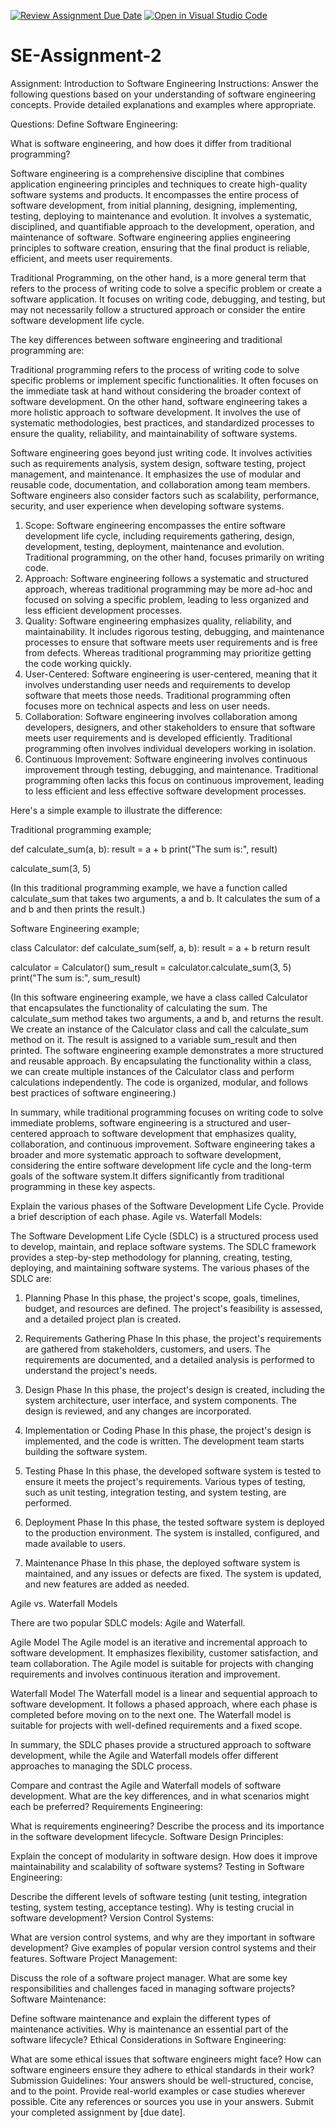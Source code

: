 [![Review Assignment Due Date](https://classroom.github.com/assets/deadline-readme-button-24ddc0f5d75046c5622901739e7c5dd533143b0c8e959d652212380cedb1ea36.svg)](https://classroom.github.com/a/-ucQIGTc)
[![Open in Visual Studio Code](https://classroom.github.com/assets/open-in-vscode-718a45dd9cf7e7f842a935f5ebbe5719a5e09af4491e668f4dbf3b35d5cca122.svg)](https://classroom.github.com/online_ide?assignment_repo_id=15148018&assignment_repo_type=AssignmentRepo)
# SE-Assignment-2
Assignment: Introduction to Software Engineering
Instructions:
Answer the following questions based on your understanding of software engineering concepts. Provide detailed explanations and examples where appropriate.

Questions:
Define Software Engineering:

What is software engineering, and how does it differ from traditional programming?

Software engineering is a comprehensive discipline that combines application engineering principles and techniques to create high-quality software systems and products. It encompasses the entire process of software development, from initial planning, designing, implementing, testing, deploying to maintenance and evolution. It involves a systematic, disciplined, and quantifiable approach to the development, operation, and maintenance of software. Software engineering applies engineering principles to software creation, ensuring that the final product is reliable, efficient, and meets user requirements.

Traditional Programming, on the other hand, is a more general term that refers to the process of writing code to solve a specific problem or create a software application. It focuses on writing code, debugging, and testing, but may not necessarily follow a structured approach or consider the entire software development life cycle.

The key differences between software engineering and traditional programming are:

Traditional programming refers to the process of writing code to solve specific problems or implement specific functionalities. It often focuses on the immediate task at hand without considering the broader context of software development. On the other hand, software engineering takes a more holistic approach to software development. It involves the use of systematic methodologies, best practices, and standardized processes to ensure the quality, reliability, and maintainability of software systems.

Software engineering goes beyond just writing code. It involves activities such as requirements analysis, system design, software testing, project management, and maintenance. It emphasizes the use of modular and reusable code, documentation, and collaboration among team members. Software engineers also consider factors such as scalability, performance, security, and user experience when developing software systems.


1. Scope: Software engineering encompasses the entire software development life cycle, including requirements gathering, design, development, testing, deployment,  maintenance and evolution. Traditional programming, on the other hand, focuses primarily on writing code.
2. Approach: Software engineering follows a systematic and structured approach, whereas traditional programming may be more ad-hoc and focused on solving a specific problem, leading to less organized and less efficient development processes.
3. Quality: Software engineering emphasizes quality, reliability, and maintainability. It includes rigorous testing, debugging, and maintenance processes to ensure that software meets user requirements and is free from defects. Whereas traditional programming may prioritize getting the code working quickly.
4. User-Centered: Software engineering is user-centered, meaning that it involves understanding user needs and requirements to develop software that meets those needs. Traditional programming often focuses more on technical aspects and less on user needs.
5. Collaboration: Software engineering involves collaboration among developers, designers, and other stakeholders to ensure that software meets user requirements and is developed efficiently. Traditional programming often involves individual developers working in isolation.
6. Continuous Improvement: Software engineering involves continuous improvement through testing, debugging, and maintenance. Traditional programming often lacks this focus on continuous improvement, leading to less efficient and less effective software development processes.

Here's a simple example to illustrate the difference:

Traditional programming example;

def calculate_sum(a, b):
    result = a + b
    print("The sum is:", result)

calculate_sum(3, 5)

(In this traditional programming example, we have a function called calculate_sum that takes two arguments, a and b. It calculates the sum of a and b and then prints the result.)

Software Engineering example;

class Calculator:
    def calculate_sum(self, a, b):
        result = a + b
        return result

calculator = Calculator()
sum_result = calculator.calculate_sum(3, 5)
print("The sum is:", sum_result)

(In this software engineering example, we have a class called Calculator that encapsulates the functionality of calculating the sum. The calculate_sum method takes two arguments, a and b, and returns the result. We create an instance of the Calculator class and call the calculate_sum method on it. The result is assigned to a variable sum_result and then printed.
The software engineering example demonstrates a more structured and reusable approach. By encapsulating the functionality within a class, we can create multiple instances of the Calculator class and perform calculations independently. The code is organized, modular, and follows best practices of software engineering.)

In summary, while traditional programming focuses on writing code to solve immediate problems, software engineering is a structured and user-centered approach to software development that emphasizes quality, collaboration, and continuous improvement. Software engineering takes a broader and more systematic approach to software development, considering the entire software development life cycle and the long-term goals of the software system.It differs significantly from traditional programming in these key aspects.

Explain the various phases of the Software Development Life Cycle. Provide a brief description of each phase.
Agile vs. Waterfall Models:

The Software Development Life Cycle (SDLC) is a structured process used to develop, maintain, and replace software systems. The SDLC framework provides a step-by-step methodology for planning, creating, testing, deploying, and maintaining software systems. The various phases of the SDLC are:

1. Planning Phase
In this phase, the project's scope, goals, timelines, budget, and resources are defined. The project's feasibility is assessed, and a detailed project plan is created.

2. Requirements Gathering Phase
In this phase, the project's requirements are gathered from stakeholders, customers, and users. The requirements are documented, and a detailed analysis is performed to understand the project's needs.

3. Design Phase
In this phase, the project's design is created, including the system architecture, user interface, and system components. The design is reviewed, and any changes are incorporated.

4. Implementation or Coding Phase
In this phase, the project's design is implemented, and the code is written. The development team starts building the software system.

5. Testing Phase
In this phase, the developed software system is tested to ensure it meets the project's requirements. Various types of testing, such as unit testing, integration testing, and system testing, are performed.

6. Deployment Phase
In this phase, the tested software system is deployed to the production environment. The system is installed, configured, and made available to users.

7. Maintenance Phase
In this phase, the deployed software system is maintained, and any issues or defects are fixed. The system is updated, and new features are added as needed.

Agile vs. Waterfall Models

There are two popular SDLC models: Agile and Waterfall.

Agile Model
The Agile model is an iterative and incremental approach to software development. It emphasizes flexibility, customer satisfaction, and team collaboration. The Agile model is suitable for projects with changing requirements and involves continuous iteration and improvement.

Waterfall Model
The Waterfall model is a linear and sequential approach to software development. It follows a phased approach, where each phase is completed before moving on to the next one. The Waterfall model is suitable for projects with well-defined requirements and a fixed scope.

In summary, the SDLC phases provide a structured approach to software development, while the Agile and Waterfall models offer different approaches to managing the SDLC process.



Compare and contrast the Agile and Waterfall models of software development. What are the key differences, and in what scenarios might each be preferred?
Requirements Engineering:

What is requirements engineering? Describe the process and its importance in the software development lifecycle.
Software Design Principles:

Explain the concept of modularity in software design. How does it improve maintainability and scalability of software systems?
Testing in Software Engineering:

Describe the different levels of software testing (unit testing, integration testing, system testing, acceptance testing). Why is testing crucial in software development?
Version Control Systems:

What are version control systems, and why are they important in software development? Give examples of popular version control systems and their features.
Software Project Management:

Discuss the role of a software project manager. What are some key responsibilities and challenges faced in managing software projects?
Software Maintenance:

Define software maintenance and explain the different types of maintenance activities. Why is maintenance an essential part of the software lifecycle?
Ethical Considerations in Software Engineering:

What are some ethical issues that software engineers might face? How can software engineers ensure they adhere to ethical standards in their work?
Submission Guidelines:
Your answers should be well-structured, concise, and to the point.
Provide real-world examples or case studies wherever possible.
Cite any references or sources you use in your answers.
Submit your completed assignment by [due date].
